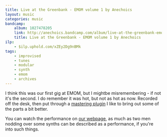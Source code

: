 ```yaml
---
title: Live at the Greenbank - EMOM volume 1 by Anechoics
layout: music
categories: music
bandcamp:
    album: 1027478205
    link: http://anechoics.bandcamp.com/album/live-at-the-greenbank-emom-volume-1
    title: Live at the Greenbank - EMOM volume 1 by Anechoics
ilp:
    - $ilp.uphold.com/xZEy2Dg9nBMk
tags:
    - improvised
    - tunes
    - modular
    - synth
    - emom
    - archives
---
```

I think this was our first gig at EMOM, but I mightbe misremembering - if not it's the second. I do remember it was hot, but not as hot as now. Recorded off the desk, then put through a [mastering plugin](https://klevgrand.se/products/grandfinale) I like to bring out some of the parts a bit better.

You can watch the performance on [our webpage](https://anechoics.uk/performance/2019/07/12/Greenbank-EMOM.html), as much as two men nodding over some synths can be described as a performance, if you're into such things.